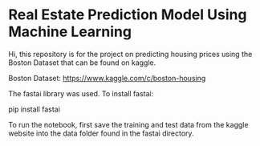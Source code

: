 # Real Estate Prediction Model Using Machine Learning

Hi, this repository is for the project on predicting housing prices using the Boston Dataset that can be found on kaggle.

Boston Dataset: https://www.kaggle.com/c/boston-housing

The fastai library was used. To install fastai:

pip install fastai

To run the notebook, first save the training and test data from the kaggle website into the data folder found in the fastai directory.
